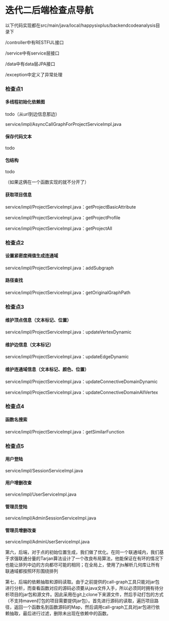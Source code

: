 # 迭代二后端检查点导航

以下代码实现都在src/main/java/local/happysixplus/backendcodeanalysis目录下

/controller中有RESTFUL接口

/service中有service层接口

/data中有data层JPA接口

/exception中定义了异常处理

### 检查点1

#### 多线程初始化依赖图

todo（从url到边信息那边）

service/impl/AsyncCallGraphForProjectServiceImpl.java

#### 保存代码文本

todo

#### 包结构

todo

（如果这俩在一个函数实现的就不分开了）

#### 获取项目信息

service/impl/ProjectServiceImpl.java：getProjectBasicAttribute

service/impl/ProjectServiceImpl.java：getProjectProfile

service/impl/ProjectServiceImpl.java：getProjectAll



### 检查点2

#### 设置紧密度阀值生成连通域

service/impl/ProjectServiceImpl.java：addSubgraph

#### 路径查找

service/impl/ProjectServiceImpl.java：getOriginalGraphPath



### 检查点3

#### 维护顶点信息（文本标记、位置）

service/impl/ProjectServiceImpl.java：updateVertexDynamic

#### 维护边信息（文本标记）

service/impl/ProjectServiceImpl.java：updateEdgeDynamic

#### 维护连通域信息（文本标记、颜色、位置）

service/impl/ProjectServiceImpl.java：updateConnectiveDomainDynamic

service/impl/ProjectServiceImpl.java：updateConnectiveDomainAllVertex



### 检查点4

#### 函数名搜索

service/impl/ProjectServiceImpl.java：getSimilarFunction



### 检查点5

#### 用户登陆

service/impl/SessionServiceImpl.java

#### 用户增删改查

service/impl/UserServiceImpl.java

#### 管理员登陆

service/impl/AdminSessionServiceImpl.java

#### 管理员增删改查

service/impl/AdminUserServiceImpl.java

第六，后端，对于点的初始位置生成，我们做了优化。在同一个联通域内，我们基于求强联通分量的Tarjan算法设计了一个改良布局算法，他能保证在有环的情况下也能让排列中边的方向都尽可能的相同；在全局上，使用了jts解析几何库让所有联通域都按照环形围绕排列 

第七，后端的依赖抽取和源码读取。由于之前提供的call-graph工具只能对jar包进行分析，而查看函数对应的源码必须要从java文件入手，所以必须同时拥有待分析项目的jar包和源文件。因此采用在git上clone下来源文件，然后手动打包的方式（不支持maven打包的项目需要提供jar包）。首先进行源码的读取，遍历项目路径，返回一个函数名到函数源码的Map，然后调用call-graph工具对jar包进行依赖抽取，最后进行过滤，删除未出现在依赖中的函数。
